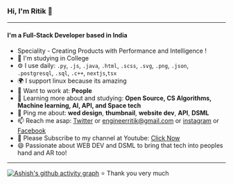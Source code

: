 ### Hi, I'm Ritik 👋
---

#### I'm a Full-Stack Developer based in India
- Speciality - Creating Products with Performance and Intelligence !
- 🏢 I'm  studying in College
- ⚙️ I use daily: `.py`, `.js`, `.java`, `.html`, `.scss`, `.svg`, `.png`, `.json`, `.postgresql`, `.sql`, `.c++`, `nextjs`,`tsx`
- 🌍 I support linux because its amazing
- 💅 Want to work at: **People**
- 🌱 Learning more about and studying: **Open Source, CS Algorithms, Machine learning, AI, API, and Space tech**
- 💬 Ping me about: **wed design**, **thumbnail**, **website dev**, **API**, **DSML**
- 📫 Reach me asap: <a href="https://x.com/ritikverma90">Twitter</a> or engineerritik@gmail.com or <a href="https://www.instagram.com/er_ritikverma/">instagram</a> or <a href="https://www.facebook.com/profile.php?id=100028289570139">Facebook</a> 
- 💜 Please Subscribe to my channel at Youtube: <a href="https://www.youtube.com/@ritikvermaa"> Click Now </a> 
- 😄 Passionate about WEB DEV and DSML to bring that tech into peoples hand and AR too!
---
[![Ashish's github activity graph](https://github-readme-activity-graph.vercel.app/graph?username=Ritik-Vermaa&bg_color=000000&color=ffffff&line=ffa047&point=1b03d3&area=true&hide_border=true)](https://github.com/ashutosh00710/github-readme-activity-graph)
⭐️ Thank you very much
